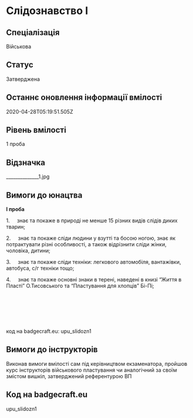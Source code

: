# Слідознавство І

## Спеціалізація

Військова

## Статус

Затверджена

## Останнє оновлення інформації вмілості

2020-04-28T05:19:51.505Z

## Рівень вмілості

1 проба

## Відзначка

______________1.jpg

## Вимоги до юнацтва

<p><b>І проба</b></p>

<p>1.&nbsp;&nbsp;&nbsp;&nbsp; знає та покаже в природі не менше
15 різних видів слідів диких тварин;</p>

<p>2.&nbsp;&nbsp;&nbsp;&nbsp; знає та покаже сліди людини у
взутті та босою ногою, знає як потрактувати різні особливості, а також
відрізнити сліди жінки, чоловіка, дитини;</p>

<p>3.&nbsp;&nbsp;&nbsp;&nbsp; знає та покаже сліди техніки:
легкового автомобіля, вантажівки, автобуса, с/г техніки тощо;</p>

<p>4.&nbsp;&nbsp;&nbsp;&nbsp; знає та покаже основні знаки в
терені, наведені в книзі “Життя в Пласті” О.Тисовського та “Пластування для
хлопців” Бі-Пі;</p>

<p><br></p><p><br></p><p><br></p><p>код на badgecraft.eu: upu_slidozn1<br></p>

<p></p>

## Вимоги до інструкторів

Виконав вимоги вмілості сам під керівництвом екзаменатора, пройшов курс інструкторів військового пластування чи аналогічний за своїм змістом вишкіл, затверджений референтурою ВП

## Код на badgecraft.eu

upu_slidozn1